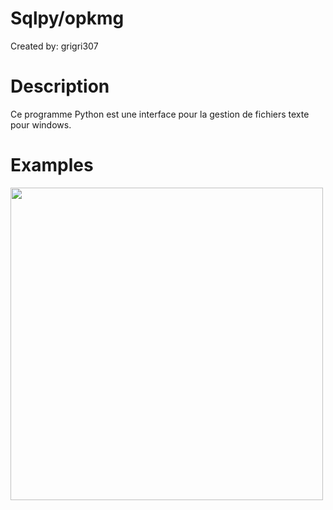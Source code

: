# Sqlpy/opkmg

Created by: grigri307

# Description

Ce programme Python est une interface pour la gestion de fichiers texte pour windows.

# Examples

<img src="https://github.com/grigri307/SQLPY/blob/main/opkmgscreen.png" width="500">

